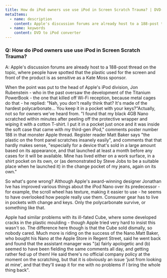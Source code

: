 ```yaml
---
title: How do iPod owners use use iPod in Screen Scratch Trauma? | DVD-Cloner
metaItems:
  - name: description
    content: Apple's discussion forums are already host to a 188-post thread on the topic, where people have spotted that the plastic used for the screen and front of the product is as sensitive as a Kate Moss sponsor.
  - name: keywords
    content: DVD to iPod converter
---
```


### Q: How do iPod owners use use iPod in Screen Scratch Trauma?

A: Apple's discussion forums are already host to a 188-post thread on the topic, where people have spotted that the plastic used for the screen and front of the product is as sensitive as a Kate Moss sponsor.

When the point was put to the head of Apple's iPod division, Jon Rubenstein - who in the past oversaw the development of the Titanium PowerBook - the one that killed off Wi-Fi reception, because metal cages do that - he replied: "Nah, you don't really think that? It's made of the hardest polycarbonate... You keep it in a pocket with your keys?"Actually, not so for owners we've heard from. "I found that my black 4GB Nano scratched within minutes after peeling off the protective wrapper and wiping it with a cotton T-shirt. I put it in a pocket just once and it was inside the soft case that came with my third-gen iPod," comments poster number 188 in that monster Apple thread. Register reader Matt Baker says "the plastic on the front panel scratches insanely easily", and comments that that hardly makes sense, "especially for a device that's sold in a large amount based on its appearance, and that launched at least a month before any cases for it will be available. Mine has lived either on a work surface, in a shirt pocket on its own, or (as demonstrated by Steve Jobs to be a suitable place when he launched it) in the change pocket of my jeans, again on its own."

So what's gone wrong? Although Apple's award-winning designer Jonathan Ive has improved various things about the iPod Nano over its predecessor - for example, the scroll wheel has texture, making it easier to use - he seems to have overlooked how people really use them. Consumer gear has to live in pockets with change and keys. Only the polycarbonate survive, or something like that.

Apple had similar problems with its ill-fated Cube, where some developed cracks in the plastic moulding - though Apple tried very hard to insist this wasn't so. The difference here though is that the Cube sold dismally, so nobody cared. Much more is riding on the success of the Nano.Matt Baker, who bought his Nano at the Apple Store in Regent Street, said he went back and found that the assistant manager was "(a) fairly apologetic and (b) seemed to have been fielding the same comments all day, and getting rather fed up of them! He said there's no official company policy at the moment on the scratching, but that it is obviously an issue 'just from looking at mine', and that they'll swap it for me with no problems if I bring the whole thing back".
